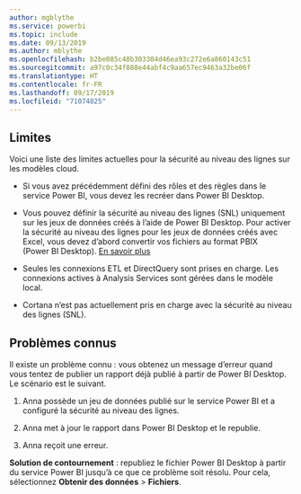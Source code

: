 ```yaml
---
author: mgblythe
ms.service: powerbi
ms.topic: include
ms.date: 09/13/2019
ms.author: mblythe
ms.openlocfilehash: b2be085c48b303304d46ea93c272e6a860143c51
ms.sourcegitcommit: a97c0c34f888e44abf4c9aa657ec9463a32be06f
ms.translationtype: HT
ms.contentlocale: fr-FR
ms.lasthandoff: 09/17/2019
ms.locfileid: "71074825"
---
```

## <a name="limitations"></a>Limites

Voici une liste des limites actuelles pour la sécurité au niveau des lignes sur les modèles cloud.

* Si vous avez précédemment défini des rôles et des règles dans le service Power BI, vous devez les recréer dans Power BI Desktop.

* Vous pouvez définir la sécurité au niveau des lignes (SNL) uniquement sur les jeux de données créés à l’aide de Power BI Desktop. Pour activer la sécurité au niveau des lignes pour les jeux de données créés avec Excel, vous devez d’abord convertir vos fichiers au format PBIX (Power BI Desktop). [En savoir plus](../desktop-import-excel-workbooks.md)

* Seules les connexions ETL et DirectQuery sont prises en charge. Les connexions actives à Analysis Services sont gérées dans le modèle local.

* Cortana n’est pas actuellement pris en charge avec la sécurité au niveau des lignes (SNL).

## <a name="known-issues"></a>Problèmes connus

Il existe un problème connu : vous obtenez un message d’erreur quand vous tentez de publier un rapport déjà publié à partir de Power BI Desktop. Le scénario est le suivant.

1. Anna possède un jeu de données publié sur le service Power BI et a configuré la sécurité au niveau des lignes.

1. Anna met à jour le rapport dans Power BI Desktop et le republie.

1. Anna reçoit une erreur.

**Solution de contournement** : republiez le fichier Power BI Desktop à partir du service Power BI jusqu’à ce que ce problème soit résolu. Pour cela, sélectionnez **Obtenir des données** > **Fichiers**.
